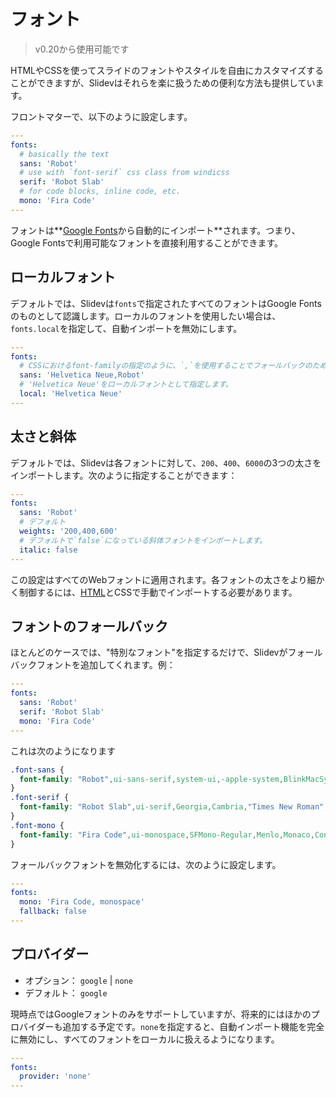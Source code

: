 # フォント

> v0.20から使用可能です

HTMLやCSSを使ってスライドのフォントやスタイルを自由にカスタマイズすることができますが、Slidevはそれらを楽に扱うための便利な方法も提供しています。

フロントマターで、以下のように設定します。

```yaml
---
fonts:
  # basically the text
  sans: 'Robot'
  # use with `font-serif` css class from windicss
  serif: 'Robot Slab'
  # for code blocks, inline code, etc.
  mono: 'Fira Code'
---
```

フォントは**[Google Fonts](https://fonts.google.com/)から自動的にインポート**されます。つまり、Google Fontsで利用可能なフォントを直接利用することができます。

## ローカルフォント

デフォルトでは、Slidevは`fonts`で指定されたすべてのフォントはGoogle Fontsのものとして認識します。ローカルのフォントを使用したい場合は、`fonts.local`を指定して、自動インポートを無効にします。 

```yaml
---
fonts:
  # CSSにおけるfont-familyの指定のように、`,`を使用することでフォールバックのためのフォントを複数指定できます。
  sans: 'Helvetica Neue,Robot'
  # 'Helvetica Neue'をローカルフォントとして指定します。
  local: 'Helvetica Neue'
---
```

## 太さと斜体

デフォルトでは、Slidevは各フォントに対して、`200`、`400`、`6000`の3つの太さをインポートします。次のように指定することができます：

```yaml
---
fonts:
  sans: 'Robot'
  # デフォルト
  weights: '200,400,600'
  # デフォルトで`false`になっている斜体フォントをインポートします。
  italic: false
---
```

この設定はすべてのWebフォントに適用されます。各フォントの太さをより細かく制御するには、[HTML](/custom/directory-structure.html#index-html)とCSSで手動でインポートする必要があります。

## フォントのフォールバック

ほとんどのケースでは、"特別なフォント"を指定するだけで、Slidevがフォールバックフォントを追加してくれます。例：

```yaml
---
fonts:
  sans: 'Robot'
  serif: 'Robot Slab'
  mono: 'Fira Code'
---
```

これは次のようになります 

```css
.font-sans {
  font-family: "Robot",ui-sans-serif,system-ui,-apple-system,BlinkMacSystemFont,"Segoe UI",Roboto,"Helvetica Neue",Arial,"Noto Sans",sans-serif,"Apple Color Emoji","Segoe UI Emoji","Segoe UI Symbol","Noto Color Emoji";
}
.font-serif {
  font-family: "Robot Slab",ui-serif,Georgia,Cambria,"Times New Roman",Times,serif;
}
.font-mono {
  font-family: "Fira Code",ui-monospace,SFMono-Regular,Menlo,Monaco,Consolas,"Liberation Mono","Courier New",monospace;
}
```

フォールバックフォントを無効化するには、次のように設定します。

```yaml
---
fonts:
  mono: 'Fira Code, monospace'
  fallback: false
---
```

## プロバイダー

- オプション： `google` | `none`
- デフォルト： `google`

現時点ではGoogleフォントのみをサポートしていますが、将来的にはほかのプロバイダーも追加する予定です。`none`を指定すると、自動インポート機能を完全に無効にし、すべてのフォントをローカルに扱えるようになります。

```yaml
---
fonts:
  provider: 'none'
---
```


